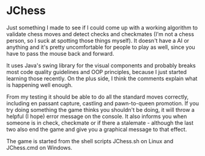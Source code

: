 # JChess

Just something I made to see if I could come up with a working algorithm to validate chess moves and detect checks and checkmates (I'm not a chess person, so I suck at spotting those things myself). It doesn't have a AI or anything and it's pretty uncomfortable for people to play as well, since you have to pass the mouse back and forward.

It uses Java's swing library for the visual components and probably breaks most code quality guidelines and OOP principles, because I just started learning those recently. On the plus side, I think the comments explain what is happening well enough.

From my testing it should be able to do all the standard moves correctly, including en passant capture, castling and pawn-to-queen promotion. If you try doing something the game thinks you shouldn't be doing, it will throw a helpful (I hope) error message on the console. It also informs you when someone is in check, checkmate or if there a stalemate - although the last two also end the game and give you a graphical message to that effect.

The game is started from the shell scripts JChess.sh on Linux and JChess.cmd on Windows.
